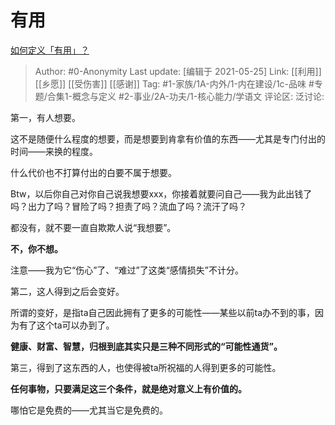 # 有用
[如何定义「有用」？](https://www.zhihu.com/question/20931626/answer/1361680758)

> Author: #0-Anonymity
> Last update: [编辑于 2021-05-25]
> Link: [[利用]] [[乡愿]] [[受伤害]] [[感谢]]
> Tag: #1-家族/1A-内外/1-内在建设/1c-品味 #专题/合集1-概念与定义 #2-事业/2A-功夫/1-核心能力/学语文
> 评论区:
> 泛讨论:

第一，有人想要。

这不是随便什么程度的想要，而是想要到肯拿有价值的东西——尤其是专门付出的时间——来换的程度。

什么代价也不打算付出的白要不属于想要。

Btw，以后你自己对你自己说我想要xxx，你接着就要问自己——我为此出钱了吗？出力了吗？冒险了吗？担责了吗？流血了吗？流汗了吗？

都没有，就不要一直自欺欺人说“我想要”。

**不，你不想。**

注意——我为它“伤心”了、“难过”了这类“感情损失”不计分。

第二，这人得到之后会变好。

所谓的变好，是指ta自己因此拥有了更多的可能性——某些以前ta办不到的事，因为有了这个ta可以办到了。

**健康、财富、智慧，归根到底其实只是三种不同形式的“可能性通货”。**

第三，得到了这东西的人，也使得被ta所祝福的人得到更多的可能性。

**任何事物，只要满足这三个条件，就是绝对意义上有价值的。**

哪怕它是免费的——尤其当它是免费的。
